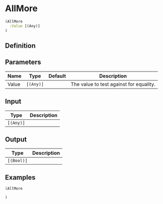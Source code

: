 # AllMore

```clojure
(AllMore
  :Value [(Any)]
)
```

## Definition


## Parameters
| Name | Type | Default | Description |
|------|------|---------|-------------|
| Value | `[(Any)]` |  | The value to test against for equality. |


## Input
| Type | Description |
|------|-------------|
| `[(Any)]` |  |


## Output
| Type | Description |
|------|-------------|
| `[(Bool)]` |  |


## Examples

```clojure
(AllMore

)
```
